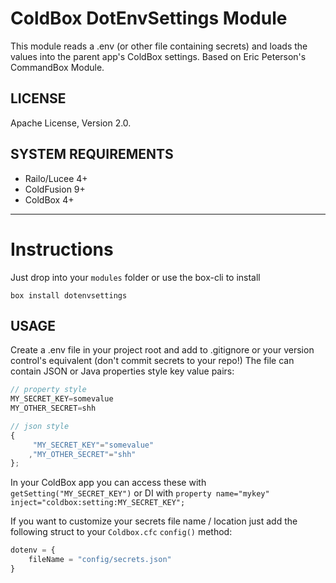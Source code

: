 ColdBox DotEnvSettings Module
==============================
This module reads a .env (or other file containing secrets) and loads the values into the parent app's ColdBox settings. Based on Eric Peterson's CommandBox Module.

## LICENSE
Apache License, Version 2.0.

## SYSTEM REQUIREMENTS
- Railo/Lucee 4+
- ColdFusion 9+
- ColdBox 4+

---

# Instructions
Just drop into your `modules` folder or use the box-cli to install

`box install dotenvsettings`

## USAGE
Create a .env file in your project root and add to .gitignore or your version control's equivalent (don't commit secrets to your repo!) The file can contain JSON or Java properties style key value pairs:


```js
// property style
MY_SECRET_KEY=somevalue
MY_OTHER_SECRET=shh

// json style
{
     "MY_SECRET_KEY"="somevalue"
    ,"MY_OTHER_SECRET"="shh"
};
```

In your ColdBox app you can access these with `getSetting("MY_SECRET_KEY")` or DI with `property name="mykey" inject="coldbox:setting:MY_SECRET_KEY";`

If you want to customize your secrets file name / location just add the following struct to your `Coldbox.cfc` `config()` method:

```js
dotenv = {
    fileName = "config/secrets.json"
}
```

